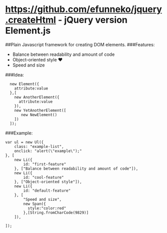 https://github.com/efunneko/jquery.createHtml - jQuery version
Element.js
=======
##Plain Javascript framework for creating DOM elements.
###Features:
* Balance between readability and amount of code
* Object-oriented style &hearts;
* Speed and size

###Idea:

```
  new Element({
    attribute:value
  },[
    new AnotherElement({
      attribute:value
    }),
    new YetAnotherElement([
       new NewElement()
    ])
  ]);
```

###Example:
```
var ul = new Ul({
    class: "example-list",
    onclick: "alert(\"example\");"
}, [
    new Li({
        id: "first-feature"
    }, ["Balance between readability and amount of code"]),
    new Li({
        id: "cool-feature"
    }, ["Object-oriented style"]),
    new Li({
        id: "default-feature"
    }, [
        "Speed and size",
        new Span({
          style:"color:red"
        },[String.fromCharCode(9829)]
    ]),

]);
```
  
  
